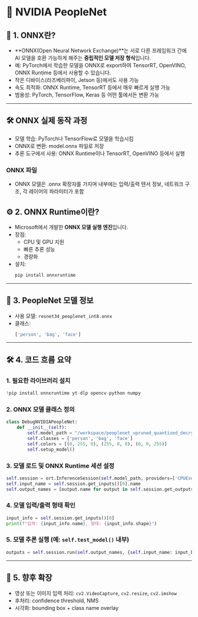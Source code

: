 # 🧠 NVIDIA PeopleNet

## 🧩 1. ONNX란?

- **ONNX(Open Neural Network Exchange)**는 서로 다른 프레임워크 간에 AI 모델을 호환 가능하게 해주는 **중립적인 모델 저장 형식**입니다.
- 예: PyTorch에서 학습한 모델을 ONNX로 export하여 TensorRT, OpenVINO, ONNX Runtime 등에서 사용할 수 있습니다.
- 작은 디바이스(라즈베리파이, Jetson 등)에서도 사용 가능
- 속도 최적화:	ONNX Runtime, TensorRT 등에서 매우 빠르게 실행 가능
- 범용성:	PyTorch, TensorFlow, Keras 등 어떤 툴에서든 변환 가능
---

## 🛠️ ONNX 실제 동작 과정
- 모델 학습: PyTorch나 TensorFlow로 모델을 학습시킴
- ONNX로 변환: model.onnx 파일로 저장
- 추론 도구에서 사용: ONNX Runtime이나 TensorRT, OpenVINO 등에서 실행

### ONNX 파일
- ONNX 모델은 .onnx 확장자를 가지며 내부에는 입력/출력 텐서 정보, 네트워크 구조, 각 레이어의 파라미터가 포함 

## ⚙️ 2. ONNX Runtime이란?

- Microsoft에서 개발한 **ONNX 모델 실행 엔진**입니다.
- 장점:
  - CPU 및 GPU 지원
  - 빠른 추론 성능
  - 경량화
- 설치:
  ```bash
  pip install onnxruntime
  ```

---

## 🧬 3. PeopleNet 모델 정보

- 사용 모델: `resnet34_peoplenet_int8.onnx`
- 클래스:
  ```python
  ['person', 'bag', 'face']
  ```

---

## 🛠️ 4. 코드 흐름 요약

### 1. 필요한 라이브러리 설치
```python
!pip install onnxruntime yt-dlp opencv-python numpy
```

### 2. ONNX 모델 클래스 정의
```python
class DebugNVIDIAPeopleNet:
    def __init__(self):
        self.model_path = "/workspace/peoplenet_vpruned_quantized_decrypted_v2.3.4/resnet34_peoplenet_int8.onnx"
        self.classes = ['person', 'bag', 'face']
        self.colors = [(0, 255, 0), (255, 0, 0), (0, 0, 255)]
        self.setup_model()
```

### 3. 모델 로드 및 ONNX Runtime 세션 설정
```python
self.session = ort.InferenceSession(self.model_path, providers=['CPUExecutionProvider'])
self.input_name = self.session.get_inputs()[0].name
self.output_names = [output.name for output in self.session.get_outputs()]
```

### 4. 모델 입력/출력 형태 확인
```python
input_info = self.session.get_inputs()[0]
print(f"입력: {input_info.name}, 형태: {input_info.shape}")
```

### 5. 모델 추론 실행 (예: `self.test_model()` 내부)
```python
outputs = self.session.run(self.output_names, {self.input_name: input_blob})
```

---

## 🧾 5. 향후 확장

- 영상 또는 이미지 입력 처리: `cv2.VideoCapture`, `cv2.resize`, `cv2.imshow`
- 후처리: confidence threshold, NMS
- 시각화: bounding box + class name overlay

